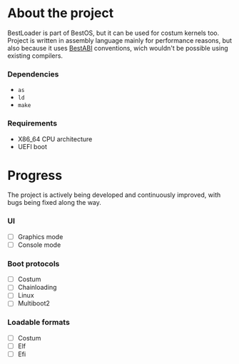 # About the project
BestLoader is part of BestOS, but it can be used for costum kernels too.  
Project is written in assembly language mainly for performance reasons, but also because it uses [BestABI](https://github.com/lortkipa/Best-ABI) conventions, wich wouldn't be possible using existing compilers.  

### Dependencies
* `as`
* `ld`
* `make`

### Requirements
* X86_64 CPU architecture
* UEFI boot

# Progress
The project is actively being developed and continuously improved, with bugs being fixed along the way.

### UI
- [ ] Graphics mode
- [ ] Console mode

### Boot protocols
- [ ] Costum
- [ ] Chainloading
- [ ] Linux
- [ ] Multiboot2

### Loadable formats
- [ ] Costum
- [ ] Elf
- [ ] Efi
